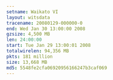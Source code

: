 ```yaml
---
setname: Waikato VI
layout: witsdata
tracename: 20080129-000000-0
end: Wed Jan 30 13:00:00 2008
gzsize: 4,500 MB
len: 24:00:00
start: Tue Jan 29 13:00:01 2008
totalwirelen: 94,356 MB
pkts: 181 million
size: 13,668 MB
md5: 5548fe2cfa06920956166247b3caf069
---
```

